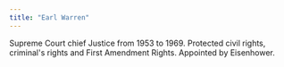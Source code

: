 ```yaml
---
title: "Earl Warren"
---
```

Supreme Court chief Justice from 1953 to 1969. Protected civil rights, criminal's rights and First Amendment Rights. Appointed by Eisenhower.

